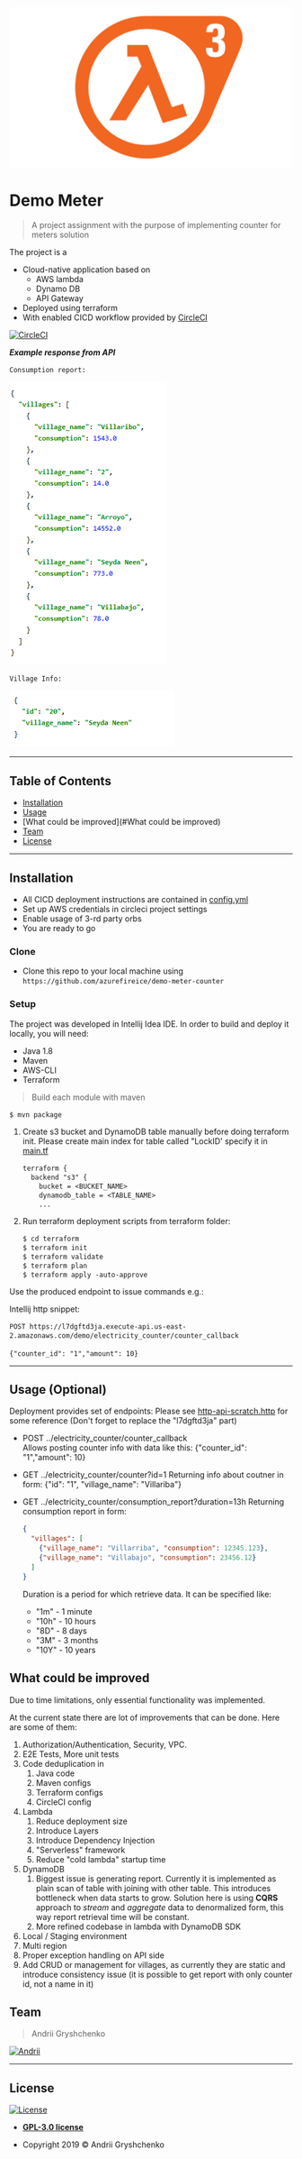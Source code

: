 ![Demo meter](logo.jpg)

# Demo Meter

> A project assignment with the purpose of implementing counter for meters solution 

The project is a
 - Cloud-native application based on
    - AWS lambda
    - Dynamo DB
    - API Gateway
 - Deployed using terraform
 - With enabled CICD workflow provided by [CircleCI](https://circleci.com)

[![CircleCI](https://circleci.com/gh/azurefireice/demo-meter-counter/tree/master.svg?style=svg&circle-token=194d8166951744f0559a6a5d70a7e3fd76866cfb)](https://circleci.com/gh/azurefireice/demo-meter-counter/tree/master)

***Example response from API***

    Consumption report:

[![ConsumptionReport](scr1.png)]()

    Village Info:

[![VillageInfo](scr2.png)]()

---

## Table of Contents

- [Installation](#installation)
- [Usage](#usage-optional)
- [What could be improved](#What could be improved)
- [Team](#team)
- [License](#license)

---

## Installation

- All CICD deployment instructions are contained in [config.yml](.circleci/config.yml)
- Set up AWS credentials in circleci project settings
- Enable usage of 3-rd party orbs
- You are ready to go

### Clone

- Clone this repo to your local machine using `https://github.com/azurefireice/demo-meter-counter`

### Setup

The project was developed in Intellij Idea IDE. In order to build and deploy it locally, you will need:

- Java 1.8
- Maven
- AWS-CLI
- Terraform

> Build each module with maven

```shell
$ mvn package
```

1. Create s3 bucket and DynamoDB table manually before doing terraform init. Please create main index for table called "LockID'
specify it in [main.tf](terraform/main.tf)
    ```hcl-terraform
    terraform {
      backend "s3" {
        bucket = <BUCKET_NAME>
        dynamodb_table = <TABLE_NAME>
        ...
    ```
2. Run terraform deployment scripts from terraform folder:
    ```shell
    $ cd terraform
    $ terraform init
    $ terraform validate
    $ terraform plan
    $ terraform apply -auto-approve
    ```

Use the produced endpoint to issue commands e.g.:

Intellij http snippet:
```HTTP
POST https://l7dgftd3ja.execute-api.us-east-2.amazonaws.com/demo/electricity_counter/counter_callback

{"counter_id": "1","amount": 10}
```

---

## Usage (Optional)
Deployment provides set of endpoints:
Please see [http-api-scratch.http](http-api-scratch.http) for some reference
(Don't forget to replace the "l7dgftd3ja" part)
    
- POST ../electricity_counter/counter_callback  
    Allows posting counter info with data like this: {"counter_id": "1","amount": 10}


- GET ../electricity_counter/counter?id=1
     Returning info about coutner in form: {"id": "1", "village_name": "Villariba"}
 
 
- GET ../electricity_counter/consumption_report?duration=13h
    Returning consumption report in form: 
    ```json
    { 
      "villages": [
        {"village_name": "Villarriba", "consumption": 12345.123},
        {"village_name": "Villabajo", "consumption": 23456.12}
      ]
    }
    ```
   Duration is a period for which retrieve data. It can be specified like:
    - "1m" - 1 minute
    - "10h" - 10 hours
    - "8D" - 8 days
    - "3M" - 3 months
    - "10Y" - 10 years

## What could be improved
Due to time limitations, only essential functionality was implemented.

At the current state there are lot of improvements that can be done. Here are some of them:

1. Authorization/Authentication, Security, VPC.
2. E2E Tests, More unit tests
3. Code deduplication in
    1. Java code
    2. Maven configs
    3. Terraform configs
    4. CircleCI config
4. Lambda
    1. Reduce deployment size
    2. Introduce Layers
    3. Introduce Dependency Injection
    4. "Serverless" framework
    5. Reduce "cold lambda" startup time
5. DynamoDB
    1. Biggest issue is generating report. Currently it is implemented as plain scan of table with joining with other table.
    This introduces bottleneck when data starts to grow. Solution here is using **CQRS** approach to *stream* and *aggregate* data
    to denormalized form, this way report retrieval time will be constant.
    2. More refined codebase in lambda with DynamoDB SDK
6. Local / Staging environment
7. Multi region
8. Proper exception handling on API side
9. Add CRUD or management for villages, as currently they are static and introduce consistency issue
    (it is possible to get report with only counter id, not a name in it)


## Team

> Andrii Gryshchenko


 [![Andrii](https://avatars1.githubusercontent.com/u/43616610?s=260)]() 

---

## License

[![License](https://www.gnu.org/graphics/gplv3-127x51.png)](https://opensource.org/licenses/GPL-3.0)

- **[GPL-3.0 license](LICENSE)**

- Copyright 2019 © Andrii Gryshchenko